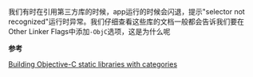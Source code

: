 
我们有时在引用第三方库的时候，app运行的时候会闪退，提示"selector not recognized"运行时异常。我们仔细查看这些库的文档一般都会告诉我们要在Other Linker Flags中添加`-ObjC`选项，这是为什么呢

**参考**

[Building Objective-C static libraries with categories](https://developer.apple.com/library/content/qa/qa1490/_index.html)